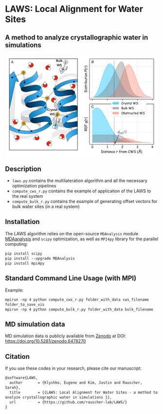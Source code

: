 # LAWS: Local Alignment for Water Sites
## A method to analyze crystallographic water in simulations 

<img align ="center" src="Fig2.png" width="600">

## Description
- `laws.py` contains the multilateration algorithm and all the necessary optimization pipelines
- `compute_cws_r.py` contains the example of application of the LAWS to the real system
- `compute_bulk_r.py` contains the example of generating offset vectors for bulk water sites (in a real system)


## Installation

The LAWS algorithm relies on the open-source `MDAnalysis` module [MDAanalysis](https://www.mdanalysis.org/) and `scipy` optimization, as well as `MPI4py` library for the parallel computing: 

```
pip install scipy
pip install --upgrade MDAnalysis
pip install mpi4py
```

## Standard Command Line Usage (with MPI)
Example:
```
mpirun -np 4 python compute_cws_r.py folder_with_data cws_filename folder_to_save_vis
mpirun -np 4 python compute_bulk_r.py folder_with_data bulk_filename
```
## MD simulation data
MD simulation data is publicly available from [Zenodo](https://doi.org/10.5281/zenodo.6478270) at DOI: https://doi.org/10.5281/zenodo.6478270

## Citation
If you use these codes in your research, please cite our manuscript:

```
@software{LAWS,
  author       = {Klyshko, Eugene and Kim, Justin and Rauscher, Sarah},
  title        = {{LAWS: Local Alignment for Water Sites - a method to analyze crystallographic water in simulations }},
  url          = {https://github.com/rauscher-lab/LAWS/}
}
```
